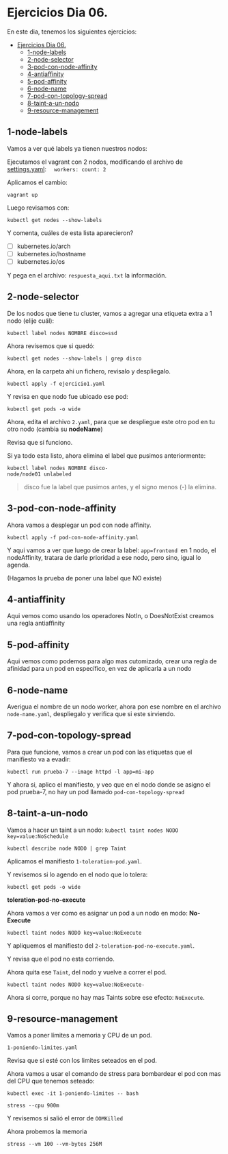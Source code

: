 # Ejercicios Dia 06.

En este dia, tenemos los siguientes ejercicios:

- [Ejercicios Dia 06.](#ejercicios-dia-06)
  - [1-node-labels](#1-node-labels)
  - [2-node-selector](#2-node-selector)
  - [3-pod-con-node-affinity](#3-pod-con-node-affinity)
  - [4-antiaffinity](#4-antiaffinity)
  - [5-pod-affinity](#5-pod-affinity)
  - [6-node-name](#6-node-name)
  - [7-pod-con-topology-spread](#7-pod-con-topology-spread)
  - [8-taint-a-un-nodo](#8-taint-a-un-nodo)
  - [9-resource-management](#9-resource-management)


## 1-node-labels

Vamos a ver qué labels ya tienen nuestros nodos:

Ejecutamos el vagrant con 2 nodos, modificando el archivo de [settings.yaml](https://github.com/xjohnyknox/ayesa-kubernetes/blob/main/laboratorio/settings.yaml#L24):
`  workers:
    count: 2`

Aplicamos el cambio:

`vagrant up`

Luego revisamos con:

`kubectl get nodes --show-labels`

Y comenta, cuáles de esta lista aparecieron?

- [ ] kubernetes.io/arch
- [ ] kubernetes.io/hostname
- [ ] kubernetes.io/os

Y pega en el archivo: `respuesta_aqui.txt` la información.

## 2-node-selector

De los nodos que tiene tu cluster, vamos a agregar una etiqueta extra a 1 nodo (elije cuál):

`kubectl label nodes NOMBRE disco=ssd`

Ahora revisemos que si quedó:

`kubectl get nodes --show-labels | grep disco`


Ahora, en la carpeta ahi un fichero, revisalo y despliegalo.

`kubectl apply -f ejercicio1.yaml`

Y revisa en que nodo fue ubicado ese pod:

`kubectl get pods -o wide`

Ahora, edita el archivo `2.yaml`, para que se despliegue este otro pod en tu otro nodo (cambia su **nodeName**)

Revisa que si funciono.

Si ya todo esta listo, ahora elimina el label que pusimos anteriormente:


```
kubectl label nodes NOMBRE disco-
node/node01 unlabeled
```
> disco fue la label que pusimos antes, y el signo menos (-) la elimina.

## 3-pod-con-node-affinity

Ahora vamos a desplegar un pod con node affinity.

`kubectl apply -f pod-con-node-affinity.yaml`

Y aqui vamos a ver que luego de crear la label: `app=frontend `en 1 nodo, el nodeAffinity, tratara de darle prioridad a ese nodo, pero sino, igual lo agenda.

(Hagamos la prueba de poner una label que NO existe)

## 4-antiaffinity

Aqui vemos como usando los operadores NotIn, o DoesNotExist creamos una regla antiaffinity

## 5-pod-affinity

Aqui vemos como podemos para algo mas cutomizado, crear una regla de afinidad para un pod en específico, en vez de aplicarla a un nodo

## 6-node-name

Averigua el nombre de un nodo worker, ahora pon ese nombre en el archivo `node-name.yaml`, despliegalo y verifica que si este sirviendo.

## 7-pod-con-topology-spread

Para que funcione, vamos a crear un pod con las etiquetas que el manifiesto va a evadir:

`kubectl run prueba-7 --image httpd -l app=mi-app`

Y ahora si, aplico el manifiesto, y veo que en el nodo donde se asigno el pod prueba-7, no hay un pod llamado `pod-con-topology-spread`

## 8-taint-a-un-nodo

Vamos a hacer un taint a un nodo:
`kubectl taint nodes NODO key=value:NoSchedule`

`kubectl describe node NODO | grep Taint`

Aplicamos el manifiesto `1-toleration-pod.yaml`.

Y revisemos si lo agendo en el nodo que lo tolera:

`kubectl get pods -o wide`

**toleration-pod-no-execute**

Ahora vamos a ver como es asignar un pod a un nodo en modo: **No-Execute**

`kubectl taint nodes NODO key=value:NoExecute`

Y apliquemos el manifiesto del `2-toleration-pod-no-execute.yaml`.

Y revisa que el pod no esta corriendo.

Ahora quita ese `Taint`, del nodo y vuelve a correr el pod.

`kubectl taint nodes NODO key=value:NoExecute-`

Ahora si corre, porque no hay mas Taints sobre ese efecto: `NoExecute`.

## 9-resource-management

Vamos a poner límites a memoria y CPU de un pod.

`1-poniendo-limites.yaml`

Revisa que si esté con los limites seteados en el pod.


Ahora vamos a usar el comando de stress para bombardear el pod con mas del CPU que tenemos seteado:

`kubectl exec -it 1-poniendo-limites -- bash`

`stress --cpu 900m`

Y revisemos si salió el error de `OOMKilled`

Ahora probemos la memoria

`stress --vm 100 --vm-bytes 256M`
